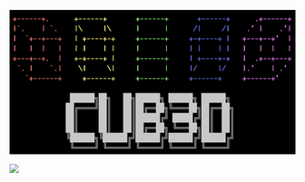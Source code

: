 ![Alt text](./cub3d-logo.png?raw=true "Title")

![](https://github.com/alia1738/cub3d/blob/main/cub3d1.gif)
